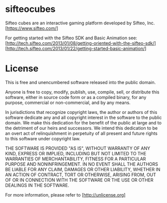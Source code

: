 sifteocubes
===========

Sifteo cubes are an interactive gaming platform developed by Sifteo, Inc. [https://www.sifteo.com/]

For getting started with the Sifteo SDK and Basic Animation see:
[http://tech.sifteo.com/2013/01/08/getting-oriented-with-the-sifteo-sdk/]
[http://tech.sifteo.com/2013/01/22/getting-started-basic-animation/]


License
===========
This is free and unencumbered software released into the public domain.

Anyone is free to copy, modify, publish, use, compile, sell, or distribute this software, either in source code form or as a compiled binary, for any purpose, commercial or non-commercial, and by any means.

In jurisdictions that recognize copyright laws, the author or authors of this software dedicate any and all copyright interest in the software to the public domain. We make this dedication for the benefit of the public at large and to the detriment of our heirs and successors. We intend this dedication to be an overt act of relinquishment in perpetuity of all present and future rights to this software under copyright law.

THE SOFTWARE IS PROVIDED "AS IS", WITHOUT WARRANTY OF ANY KIND, EXPRESS OR IMPLIED, INCLUDING BUT NOT LIMITED TO THE WARRANTIES OF MERCHANTABILITY, FITNESS FOR A PARTICULAR PURPOSE AND NONINFRINGEMENT. IN NO EVENT SHALL THE AUTHORS BE LIABLE FOR ANY CLAIM, DAMAGES OR OTHER LIABILITY, WHETHER IN AN ACTION OF CONTRACT, TORT OR OTHERWISE, ARISING FROM, OUT OF OR IN CONNECTION WITH THE SOFTWARE OR THE USE OR OTHER DEALINGS IN THE SOFTWARE.

For more information, please refer to [http://unlicense.org]
